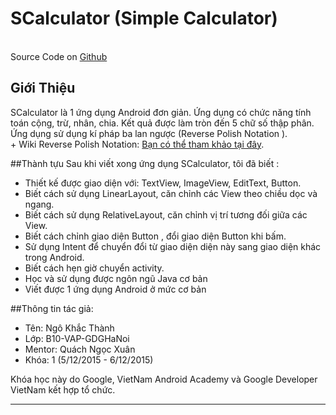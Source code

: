 # SCalculator (Simple Calculator)
<br>Source Code on <a href="https://github.com/kingkid162/Android-Calculator">Github</a>
## Giới Thiệu
SCalculator là 1 ứng dụng Android đơn giản. Ứng dụng có chức năng tính toán cộng, trừ, nhân, chia. Kết quả được làm tròn đến 5 chữ số thập phân. Ứng dụng sử dụng kí pháp ba lan ngược (Reverse Polish Notation ).
<br/>+ Wiki Reverse Polish Notation: <a href="https://en.wikipedia.org/wiki/Reverse_Polish_notation">Bạn có thể tham khảo tại đây</a>.

##Thành tựu
Sau khi viết xong ứng dụng SCalculator, tôi đã biết :
+ Thiết kế được giao diện với: TextView, ImageView, EditText, Button.
+ Biết cách sử dụng LinearLayout, căn chỉnh các View theo chiều dọc và ngang.
+ Biết cách sử dụng RelativeLayout, căn chỉnh vị trí tương đối giữa các View.
+ Biết cách chỉnh giao diện Button , đổi giao diện Button khi bấm.
+ Sử dụng Intent để chuyển đổi từ giao diện diện này sang giao diện khác trong Android.
+ Biết cách hẹn giờ chuyển activity.
+ Học và sử dụng được ngôn ngũ Java cơ bản
+ Viết được 1 ứng dụng Android ở mức cơ bản

##Thông tin tác giả:
+ Tên: Ngô Khắc Thành
+ Lớp: B10-VAP-GDGHaNoi
+ Mentor: Quách Ngọc Xuân
+ Khóa: 1 (5/12/2015 - 6/12/2015)

Khóa học này do Google, VietNam Android Academy và Google Developer VietNam kết hợp tổ chức.

***
